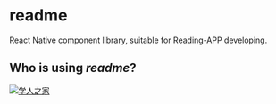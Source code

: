 # readme
React Native component library, suitable for Reading-APP developing.

## Who is using *readme*?
[![学人之家](http://img.wdjimg.com/mms/icon/v1/8/21/c64f8791628bf42da407a96a286f5218_256_256.png)](http://www.wandoujia.com/apps/com.scholarhome)
